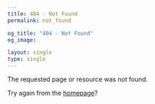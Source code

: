 ```yaml
---
title: 404 - Not Found
permalink: not_found

og_title: "404 - Not Found"
og_image: 

layout: single
type: single
---
```


The requested page or resource was not found.

Try again from the <a href="/" title="Back to the homepage">homepage</a>?
